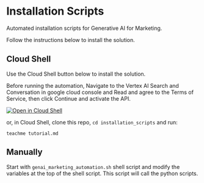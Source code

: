 # Installation Scripts

Automated installation scripts for Generative AI for Marketing.

Follow the instructions below to install the solution.

## Cloud Shell

Use the Cloud Shell button below to install the solution.

Before running the automation, Navigate to the Vertex AI Search and Conversation in google cloud console and Read and agree to the Terms of Service, then click Continue and activate the API.

[![Open in Cloud Shell](https://gstatic.com/cloudssh/images/open-btn.png)](https://ssh.cloud.google.com/cloudshell/open?cloudshell_git_repo=https://github.com/GoogleCloudPlatform/genai-for-marketing&cloudshell_tutorial=installation_scripts/tutorial.md)

or, in Cloud Shell, clone this repo, `cd installation_scripts` and run:

```
teachme tutorial.md
```


## Manually

Start with `genai_marketing_automation.sh` shell script and modify the variables at the top of the shell script. This script will call the python scripts.
